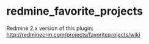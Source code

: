 redmine_favorite_projects
=========================

Redmine 2.x version of this plugin: http://redminecrm.com/projects/favoriteprojects/wiki